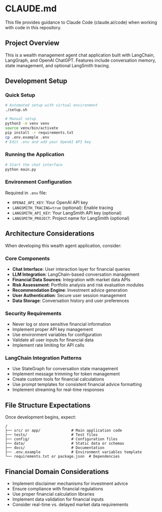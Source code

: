 # CLAUDE.md

This file provides guidance to Claude Code (claude.ai/code) when working with code in this repository.

## Project Overview

This is a wealth management agent chat application built with LangChain, LangGraph, and OpenAI ChatGPT. Features include conversation memory, state management, and optional LangSmith tracing.

## Development Setup

### Quick Setup
```bash
# Automated setup with virtual environment
./setup.sh

# Manual setup
python3 -m venv venv
source venv/bin/activate
pip install -r requirements.txt
cp .env.example .env
# Edit .env and add your OpenAI API key
```

### Running the Application
```bash
# Start the chat interface
python main.py
```

### Environment Configuration
Required in `.env` file:
- `OPENAI_API_KEY`: Your OpenAI API key
- `LANGSMITH_TRACING=true` (optional): Enable tracing
- `LANGSMITH_API_KEY`: Your LangSmith API key (optional)
- `LANGSMITH_PROJECT`: Project name for LangSmith (optional)

## Architecture Considerations

When developing this wealth agent application, consider:

### Core Components
- **Chat Interface**: User interaction layer for financial queries
- **LLM Integration**: LangChain-based conversation management
- **Financial Data Sources**: Integration with market data APIs
- **Risk Assessment**: Portfolio analysis and risk evaluation modules
- **Recommendation Engine**: Investment advice generation
- **User Authentication**: Secure user session management
- **Data Storage**: Conversation history and user preferences

### Security Requirements
- Never log or store sensitive financial information
- Implement proper API key management
- Use environment variables for configuration
- Validate all user inputs for financial data
- Implement rate limiting for API calls

### LangChain Integration Patterns
- Use StateGraph for conversation state management
- Implement message trimming for token management
- Create custom tools for financial calculations
- Use prompt templates for consistent financial advice formatting
- Implement streaming for real-time responses

## File Structure Expectations

Once development begins, expect:
```
/
├── src/ or app/              # Main application code
├── tests/                    # Test files
├── config/                   # Configuration files
├── data/                     # Static data or schemas
├── docs/                     # Documentation
├── .env.example              # Environment variables template
└── requirements.txt or package.json  # Dependencies
```

## Financial Domain Considerations

- Implement disclaimer mechanisms for investment advice
- Ensure compliance with financial regulations
- Use proper financial calculation libraries
- Implement data validation for financial inputs
- Consider real-time vs. delayed market data requirements